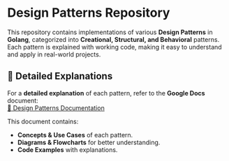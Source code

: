 # Design Patterns Repository

This repository contains implementations of various **Design Patterns** in **Golang**, categorized into **Creational, Structural, and Behavioral** patterns. Each pattern is explained with working code, making it easy to understand and apply in real-world projects.

## 📘 Detailed Explanations  
For a **detailed explanation** of each pattern, refer to the **Google Docs** document:  
[📄 Design Patterns Documentation](https://docs.google.com/document/d/1r_tS23MPI371BDqOBkEmVKgEmFC7vql8MjoYhh0pyb8/edit?tab=t.0#heading=h.vn7ogz6u56e7)  

This document contains:
- **Concepts & Use Cases** of each pattern.
- **Diagrams & Flowcharts** for better understanding.
- **Code Examples** with explanations.